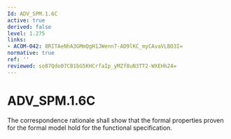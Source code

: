 ```yaml
---
Id: ADV_SPM.1.6C
active: true
derived: false
level: 1.275
links:
- ACOM-042: 8RITAeNhA3GMmQgH1JWenn7-AD9lKC_myCAvaVLBO3I=
normative: true
ref: ''
reviewed: so87Qdo07CB1bG5KHCrfaIp_yMZf8uN3TT2-WXEHh24=
---
```


# ADV_SPM.1.6C

The correspondence rationale shall show that the formal properties proven for the formal model hold for the functional specification.
